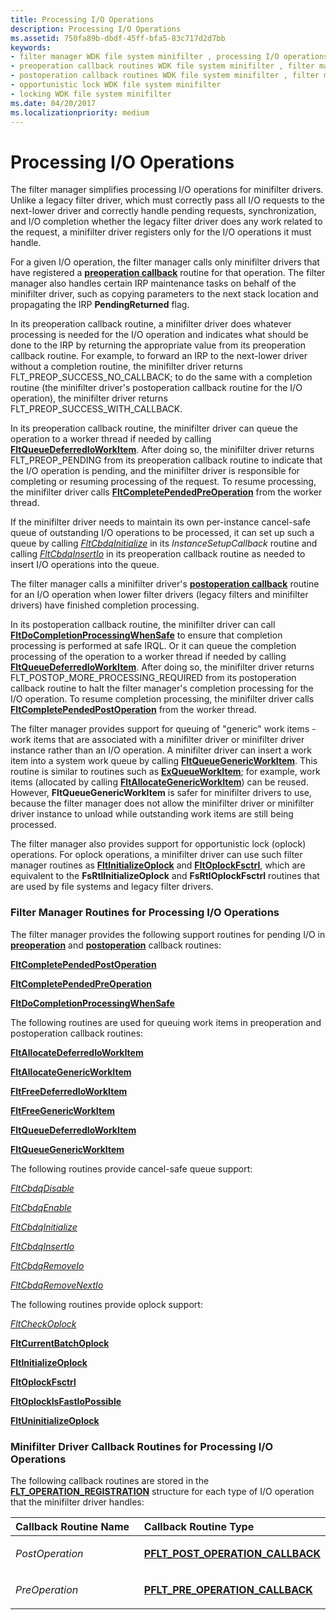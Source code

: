 ```yaml
---
title: Processing I/O Operations
description: Processing I/O Operations
ms.assetid: 750fa89b-dbdf-45ff-bfa5-83c717d2d7bb
keywords:
- filter manager WDK file system minifilter , processing I/O operations
- preoperation callback routines WDK file system minifilter , filter manager
- postoperation callback routines WDK file system minifilter , filter manager
- opportunistic lock WDK file system minifilter
- locking WDK file system minifilter
ms.date: 04/20/2017
ms.localizationpriority: medium
---
```


# Processing I/O Operations


The filter manager simplifies processing I/O operations for minifilter drivers. Unlike a legacy filter driver, which must correctly pass all I/O requests to the next-lower driver and correctly handle pending requests, synchronization, and I/O completion whether the legacy filter driver does any work related to the request, a minifilter driver registers only for the I/O operations it must handle.

For a given I/O operation, the filter manager calls only minifilter drivers that have registered a [**preoperation callback**](/windows-hardware/drivers/ddi/fltkernel/nc-fltkernel-pflt_pre_operation_callback) routine for that operation. The filter manager also handles certain IRP maintenance tasks on behalf of the minifilter driver, such as copying parameters to the next stack location and propagating the IRP **PendingReturned** flag.

In its preoperation callback routine, a minifilter driver does whatever processing is needed for the I/O operation and indicates what should be done to the IRP by returning the appropriate value from its preoperation callback routine. For example, to forward an IRP to the next-lower driver without a completion routine, the minifilter driver returns FLT\_PREOP\_SUCCESS\_NO\_CALLBACK; to do the same with a completion routine (the minifilter driver's postoperation callback routine for the I/O operation), the minifilter driver returns FLT\_PREOP\_SUCCESS\_WITH\_CALLBACK.

In its preoperation callback routine, the minifilter driver can queue the operation to a worker thread if needed by calling [**FltQueueDeferredIoWorkItem**](/windows-hardware/drivers/ddi/fltkernel/nf-fltkernel-fltqueuedeferredioworkitem). After doing so, the minifilter driver returns FLT\_PREOP\_PENDING from its preoperation callback routine to indicate that the I/O operation is pending, and the minifilter driver is responsible for completing or resuming processing of the request. To resume processing, the minifilter driver calls [**FltCompletePendedPreOperation**](/windows-hardware/drivers/ddi/fltkernel/nf-fltkernel-fltcompletependedpreoperation) from the worker thread.

If the minifilter driver needs to maintain its own per-instance cancel-safe queue of outstanding I/O operations to be processed, it can set up such a queue by calling [*FltCbdqInitialize*](/windows-hardware/drivers/ddi/fltkernel/nf-fltkernel-fltcbdqinitialize) in its *InstanceSetupCallback* routine and calling [*FltCbdqInsertIo*](/windows-hardware/drivers/ddi/fltkernel/nf-fltkernel-fltcbdqinsertio) in its preoperation callback routine as needed to insert I/O operations into the queue.

The filter manager calls a minifilter driver's [**postoperation callback**](/windows-hardware/drivers/ddi/fltkernel/nc-fltkernel-pflt_post_operation_callback) routine for an I/O operation when lower filter drivers (legacy filters and minifilter drivers) have finished completion processing.

In its postoperation callback routine, the minifilter driver can call [**FltDoCompletionProcessingWhenSafe**](/windows-hardware/drivers/ddi/fltkernel/nf-fltkernel-fltdocompletionprocessingwhensafe) to ensure that completion processing is performed at safe IRQL. Or it can queue the completion processing of the operation to a worker thread if needed by calling [**FltQueueDeferredIoWorkItem**](/windows-hardware/drivers/ddi/fltkernel/nf-fltkernel-fltqueuedeferredioworkitem). After doing so, the minifilter driver returns FLT\_POSTOP\_MORE\_PROCESSING\_REQUIRED from its postoperation callback routine to halt the filter manager's completion processing for the I/O operation. To resume completion processing, the minifilter driver calls [**FltCompletePendedPostOperation**](/windows-hardware/drivers/ddi/fltkernel/nf-fltkernel-fltcompletependedpostoperation) from the worker thread.

The filter manager provides support for queuing of "generic" work items - work items that are associated with a minifilter driver or minifilter driver instance rather than an I/O operation. A minifilter driver can insert a work item into a system work queue by calling [**FltQueueGenericWorkItem**](/windows-hardware/drivers/ddi/fltkernel/nf-fltkernel-fltqueuegenericworkitem). This routine is similar to routines such as [**ExQueueWorkItem**](/windows-hardware/drivers/ddi/wdm/nf-wdm-exqueueworkitem); for example, work items (allocated by calling [**FltAllocateGenericWorkItem**](/windows-hardware/drivers/ddi/fltkernel/nf-fltkernel-fltallocategenericworkitem)) can be reused. However, **FltQueueGenericWorkItem** is safer for minifilter drivers to use, because the filter manager does not allow the minifilter driver or minifilter driver instance to unload while outstanding work items are still being processed.

The filter manager also provides support for opportunistic lock (oplock) operations. For oplock operations, a minifilter driver can use such filter manager routines as [**FltInitializeOplock**](/windows-hardware/drivers/ddi/fltkernel/nf-fltkernel-fltinitializeoplock) and [**FltOplockFsctrl**](/windows-hardware/drivers/ddi/fltkernel/nf-fltkernel-fltoplockfsctrl), which are equivalent to the **FsRtlInitializeOplock** and **FsRtlOplockFsctrl** routines that are used by file systems and legacy filter drivers.

### <span id="Filter_Manager_Routines_for_Processing_I_O_Operations"></span><span id="filter_manager_routines_for_processing_i_o_operations"></span><span id="FILTER_MANAGER_ROUTINES_FOR_PROCESSING_I_O_OPERATIONS"></span>Filter Manager Routines for Processing I/O Operations

The filter manager provides the following support routines for pending I/O in [**preoperation**](/windows-hardware/drivers/ddi/fltkernel/nc-fltkernel-pflt_pre_operation_callback) and [**postoperation**](/windows-hardware/drivers/ddi/fltkernel/nc-fltkernel-pflt_post_operation_callback) callback routines:

[**FltCompletePendedPostOperation**](/windows-hardware/drivers/ddi/fltkernel/nf-fltkernel-fltcompletependedpostoperation)

[**FltCompletePendedPreOperation**](/windows-hardware/drivers/ddi/fltkernel/nf-fltkernel-fltcompletependedpreoperation)

[**FltDoCompletionProcessingWhenSafe**](/windows-hardware/drivers/ddi/fltkernel/nf-fltkernel-fltdocompletionprocessingwhensafe)

The following routines are used for queuing work items in preoperation and postoperation callback routines:

[**FltAllocateDeferredIoWorkItem**](/windows-hardware/drivers/ddi/fltkernel/nf-fltkernel-fltallocatedeferredioworkitem)

[**FltAllocateGenericWorkItem**](/windows-hardware/drivers/ddi/fltkernel/nf-fltkernel-fltallocategenericworkitem)

[**FltFreeDeferredIoWorkItem**](/windows-hardware/drivers/ddi/fltkernel/nf-fltkernel-fltfreedeferredioworkitem)

[**FltFreeGenericWorkItem**](/windows-hardware/drivers/ddi/fltkernel/nf-fltkernel-fltfreegenericworkitem)

[**FltQueueDeferredIoWorkItem**](/windows-hardware/drivers/ddi/fltkernel/nf-fltkernel-fltqueuedeferredioworkitem)

[**FltQueueGenericWorkItem**](/windows-hardware/drivers/ddi/fltkernel/nf-fltkernel-fltqueuegenericworkitem)

The following routines provide cancel-safe queue support:

[*FltCbdqDisable*](/windows-hardware/drivers/ddi/fltkernel/nf-fltkernel-fltcbdqdisable)

[*FltCbdqEnable*](/windows-hardware/drivers/ddi/fltkernel/nf-fltkernel-fltcbdqenable)

[*FltCbdqInitialize*](/windows-hardware/drivers/ddi/fltkernel/nf-fltkernel-fltcbdqinitialize)

[*FltCbdqInsertIo*](/windows-hardware/drivers/ddi/fltkernel/nf-fltkernel-fltcbdqinsertio)

[*FltCbdqRemoveIo*](/windows-hardware/drivers/ddi/fltkernel/nf-fltkernel-fltcbdqremoveio)

[*FltCbdqRemoveNextIo*](/windows-hardware/drivers/ddi/fltkernel/nf-fltkernel-fltcbdqremovenextio)

The following routines provide oplock support:

[*FltCheckOplock*](/windows-hardware/drivers/ddi/fltkernel/nf-fltkernel-fltcheckoplock)

[**FltCurrentBatchOplock**](/windows-hardware/drivers/ddi/fltkernel/nf-fltkernel-fltcurrentbatchoplock)

[**FltInitializeOplock**](/windows-hardware/drivers/ddi/fltkernel/nf-fltkernel-fltinitializeoplock)

[**FltOplockFsctrl**](/windows-hardware/drivers/ddi/fltkernel/nf-fltkernel-fltoplockfsctrl)

[**FltOplockIsFastIoPossible**](/windows-hardware/drivers/ddi/fltkernel/nf-fltkernel-fltoplockisfastiopossible)

[**FltUninitializeOplock**](/windows-hardware/drivers/ddi/fltkernel/nf-fltkernel-fltuninitializeoplock)

### <span id="Minifilter_Driver_Callback_Routines_for_Processing_I_O_Operations"></span><span id="minifilter_driver_callback_routines_for_processing_i_o_operations"></span><span id="MINIFILTER_DRIVER_CALLBACK_ROUTINES_FOR_PROCESSING_I_O_OPERATIONS"></span>Minifilter Driver Callback Routines for Processing I/O Operations

The following callback routines are stored in the [**FLT\_OPERATION\_REGISTRATION**](/windows-hardware/drivers/ddi/fltkernel/ns-fltkernel-_flt_operation_registration) structure for each type of I/O operation that the minifilter driver handles:

<table>
<colgroup>
<col width="50%" />
<col width="50%" />
</colgroup>
<thead>
<tr class="header">
<th align="left">Callback Routine Name</th>
<th align="left">Callback Routine Type</th>
</tr>
</thead>
<tbody>
<tr class="odd">
<td align="left"><p><em>PostOperation</em></p></td>
<td align="left"><p><a href="https://docs.microsoft.com/windows-hardware/drivers/ddi/fltkernel/nc-fltkernel-pflt_post_operation_callback" data-raw-source="[&lt;strong&gt;PFLT_POST_OPERATION_CALLBACK&lt;/strong&gt;](/windows-hardware/drivers/ddi/fltkernel/nc-fltkernel-pflt_post_operation_callback)"><strong>PFLT_POST_OPERATION_CALLBACK</strong></a></p></td>
</tr>
<tr class="even">
<td align="left"><p><em>PreOperation</em></p></td>
<td align="left"><p><a href="https://docs.microsoft.com/windows-hardware/drivers/ddi/fltkernel/nc-fltkernel-pflt_pre_operation_callback" data-raw-source="[&lt;strong&gt;PFLT_PRE_OPERATION_CALLBACK&lt;/strong&gt;](/windows-hardware/drivers/ddi/fltkernel/nc-fltkernel-pflt_pre_operation_callback)"><strong>PFLT_PRE_OPERATION_CALLBACK</strong></a></p></td>
</tr>
</tbody>
</table>

 

 

